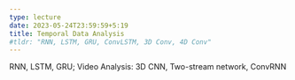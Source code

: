 ```yaml
---
type: lecture
date: 2023-05-24T23:59:59+5:19
title: Temporal Data Analysis
#tldr: "RNN, LSTM, GRU, ConvLSTM, 3D Conv, 4D Conv"
---
```

RNN, LSTM, GRU; Video Analysis: 3D CNN, Two-stream network, ConvRNN